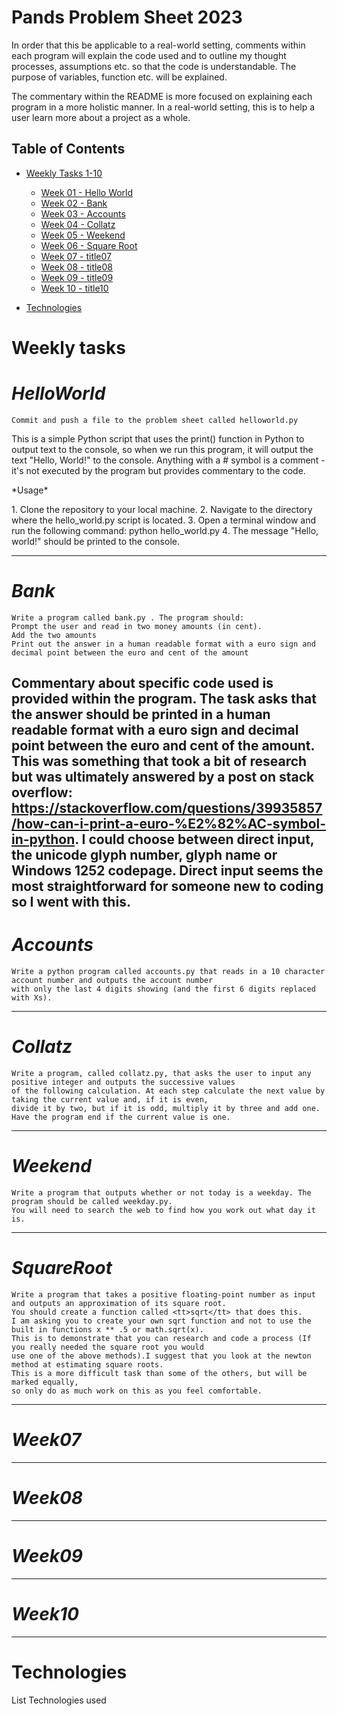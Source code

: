 # Pands Problem Sheet 2023


In order that this be applicable to a real-world setting, comments within each program will explain the code used and to outline my thought processes, assumptions etc. so that the code is understandable. The purpose of variables, function etc. will be explained.

The commentary within the README is more focused on explaining each program in a more holistic manner. In a real-world setting, this is to help a user learn more about a project as a whole. 



## Table of Contents
* [Weekly Tasks 1-10 ](#weekly-tasks)
    * [Week 01 - Hello World](#helloWorld)
    * [Week 02 - Bank](#Bank)
    * [Week 03 - Accounts](#accounts)
    * [Week 04 - Collatz](#collatz)
    * [Week 05 - Weekend](#weekend)
    * [Week 06 - Square Root](#squareroot)
    * [Week 07 - title07](#title07)
	* [Week 08 - title08](#title08)
    * [Week 09 - title09](#title09)
    * [Week 10 - title10](#title10)
	
* [Technologies](#technologies)


Weekly tasks
======
# ***HelloWorld***

    Commit and push a file to the problem sheet called helloworld.py

This is a simple Python script that uses the print() function in Python to output text to the console, so when we run this program, it will output the text "Hello, World!" to the console. Anything with a # symbol is a comment - it's not executed by the program but provides commentary to the code.

<p>*Usage*</p>
		1. Clone the repository to your local machine.
		2. Navigate to the directory where the hello_world.py script is located. 
		3. Open a terminal window and run the following command: python hello_world.py
		4. The message "Hello, world!" should be printed to the console.

- - - -

 # ***Bank***
 
	Write a program called bank.py . The program should:
	Prompt the user and read in two money amounts (in cent).
	Add the two amounts
	Print out the answer in a human readable format with a euro sign and decimal point between the euro and cent of the amount 
  
Commentary about specific code used is provided within the program. The task asks that the answer should be printed in a      human readable format with a euro sign and decimal point between the euro and cent of the amount. This was something that took a bit of research but was ultimately answered by a post on stack overflow: https://stackoverflow.com/questions/39935857/how-can-i-print-a-euro-%E2%82%AC-symbol-in-python. I could choose between direct input, the unicode glyph number, glyph name or Windows 1252 codepage. Direct input seems the most straightforward for someone new to coding so I went with this.
----

  # ***Accounts***  
   
	Write a python program called accounts.py that reads in a 10 character account number and outputs the account number 
	with only the last 4 digits showing (and the first 6 digits replaced with Xs).

----

  # ***Collatz***

    Write a program, called collatz.py, that asks the user to input any positive integer and outputs the successive values 
	of the following calculation. At each step calculate the next value by taking the current value and, if it is even,
	divide it by two, but if it is odd, multiply it by three and add one. Have the program end if the current value is one.


----

  # ***Weekend***

    Write a program that outputs whether or not today is a weekday. The program should be called weekday.py.
	You will need to search the web to find how you work out what day it is.


- - - -

  # ***SquareRoot***

    Write a program that takes a positive floating-point number as input and outputs an approximation of its square root.
	You should create a function called <tt>sqrt</tt> that does this.
	I am asking you to create your own sqrt function and not to use the built in functions x ** .5 or math.sqrt(x).
	This is to demonstrate that you can research and code a process (If you really needed the square root you would 
	use one of the above methods).I suggest that you look at the newton method at estimating square roots.
	This is a more difficult task than some of the others, but will be marked equally, 
	so only do as much work on this as you feel comfortable.

- - - -
  # ***Week07***
    
    
- - - -
  # ***Week08***
    
    
- - - -
  # ***Week09***
    
    
- - - -
  # ***Week10***
    
    
- - - -

Technologies
====

  List Technologies used


